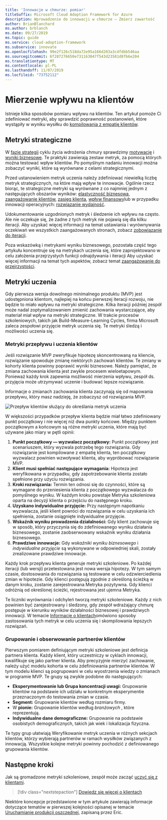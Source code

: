 ```yaml
---
title: 'Innowacje w chmurze: pomiar'
titleSuffix: Microsoft Cloud Adoption Framework for Azure
description: Wprowadzenie do innowacji w chmurze — Zmierz zawartość
author: BrianBlanchard
ms.author: brblanch
ms.date: 09/27/2019
ms.topic: guide
ms.service: cloud-adoption-framework
ms.subservice: innovate
ms.openlocfilehash: 99e2f126c518da72e95a166d203a3c4fdbb546aa
ms.sourcegitcommit: 6f287276650e731163047f543d23581d8fb6e204
ms.translationtype: MT
ms.contentlocale: pl-PL
ms.lasthandoff: 11/07/2019
ms.locfileid: "73752112"
---
```

# <a name="measure-for-customer-impact"></a>Mierzenie wpływu na klientów

Istnieje kilka sposobów pomiaru wpływu na klientów. Ten artykuł pomoże Ci zdefiniować metryki, aby sprawdzić poprawność postanowień, które wystąpiły w wyniku wysiłku do [kompilowania z empatię klientów](./build.md).

## <a name="strategic-metrics"></a>Metryki strategiczne

W [fazie strategii](../../strategy/index.md) cyklu życia wdrożenia chmury sprawdzimy [motywacje](../../strategy/motivations.md) i [wyniki biznesowe](../../strategy/business-outcomes/index.md). Te praktyki zawierają zestaw metryk, za pomocą których można testować wpływ klientów. Po pomyślnym nadaniu innowacji można zobaczyć wyniki, które są wyrównane z celami strategicznymi.

Przed ustanowieniem metryk uczenia należy zdefiniować niewielką liczbę metryk strategicznych, na które mają wpływ te innowacje. Ogólnie rzecz biorąc, te strategiczne metryki są wyrównane z co najmniej jednym z następujących obszarów wyników: [elastyczność biznesowa](../../strategy/business-outcomes/agility-outcomes.md), [zaangażowanie klientów](../../strategy/business-outcomes/engagement-outcomes.md), [zasięg klienta](../../strategy/business-outcomes/reach-outcomes.md), [wpływ finansowy](../../strategy/business-outcomes/fiscal-outcomes.md)lub w przypadku innowacji operacyjnych: [rozwiązanie wydajność](../../strategy/business-outcomes/fiscal-outcomes.md).

Udokumentowanie uzgodnionych metryk i śledzenie ich wpływu na często. Ale nie oczekuje się, że żadne z tych metryk nie pojawią się dla kilku iteracji. Aby uzyskać więcej informacji na temat ustawiania i wyrównywania oczekiwań we wszystkich zaangażowanych stronach, zobacz [zobowiązanie do iteracji](./index.md#commitment-to-iteration).

Poza wskazówką i metrykami wyniku biznesowego, pozostała część tego artykułu koncentruje się na metrykach uczenia się, które zaprojektowano w celu założenia przejrzystych funkcji odnajdywania i iteracji Aby uzyskać więcej informacji na temat tych aspektów, zobacz temat [zaangażowanie do przejrzystości](./index.md#commitment-to-transparency).

## <a name="learning-metrics"></a>Metryki uczenia

Gdy pierwsza wersja dowolnego minimalnego produktu (MVP) jest udostępniona klientom, najlepiej na końcu pierwszej iteracji rozwoju, nie będzie to miało wpływu na metryki strategiczne. Kilka iteracji później zespół może nadal zoptymalizowaniem zmienić zachowania wystarczające, aby materiał miał wpływ na metryki strategiczne. W trakcie procesów szkoleniowych, takich jak Build-Measure-Learning Cycles, firma Microsoft zaleca zespołowi przyjęcie metryk uczenia się. Te metryki śledzą i możliwości uczenia się.

### <a name="customer-flow-and-learning-metrics"></a>Metryki przepływu i uczenia klientów

Jeśli rozwiązanie MVP zweryfikuje hipotezę skoncentrowaną na kliencie, rozwiązanie spowoduje zmianę niektórych zachowań klientów. Te zmiany w kohorty klienta powinny poprawić wyniki biznesowe. Należy pamiętać, że zmiana zachowania klienta jest zwykle procesem wieloetapowym. Ponieważ każdy krok zapewnia możliwość mierzenia wpływu, zespół ds. przyjęcia może utrzymywać uczenie i budować lepsze rozwiązanie.

Informacje o zmianach zachowania klienta zaczynają się od mapowania przepływu, który masz nadzieję, że zobaczysz od rozwiązania MVP.

![Przepływ klientów służący do określania metryk uczenia](../../_images/innovate/customer-flow-learning-metrics.png)

W większości przypadków przepływ klienta będzie miał łatwo zdefiniowany punkt początkowy i nie więcej niż dwa punkty końcowe. Między punktem początkowym a końcowym są różne metryki uczenia, które mają być używane jako miary w pętli opinii:

1. **Punkt początkowy — wyzwalacz początkowy:** Punkt początkowy jest scenariuszem, który wyzwala potrzebę tego rozwiązania. Gdy rozwiązanie jest kompilowane z empatię klienta, ten początkowy wyzwalacz powinien wzwoływać klienta, aby wypróbować rozwiązanie MVP.
2. **Klient musi spełniać następujące wymagania:** Hipoteza jest weryfikowana w przypadku, gdy zapotrzebowanie klienta zostało spełnione przy użyciu rozwiązania.
3. **Kroki rozwiązania:** Termin ten odnosi się do czynności, które są wymagane do przeniesienia klienta z początkowego wyzwalacza do pomyślnego wyniku. W każdym kroku powstaje Metryka szkoleniowa oparta na decyzji klienta o przejściu do następnego kroku.
4. **Uzyskano indywidualne przyjęcie:** Przy następnym napotkaniu wyzwalacza, jeśli klient powróci do rozwiązania w celu uzyskania ich spełnienia, zostanie osiągnięte indywidualne przyjęcie.
5. **Wskaźnik wyniku prowadzenia działalności:** Gdy klient zachowuje się w sposób, który przyczynia się do zdefiniowanego wyniku działania biznesowego, zostanie zaobserwowany wskaźnik wyniku działania biznesowego.
6. **Prawdziwe innowacje:** Gdy *wskaźniki wyniku biznesowego* i *indywidualne przyjęcie* są wykonywane w odpowiedniej skali, zostały zrealizowane prawdziwe innowacje.

Każdy krok przepływu klienta generuje metryki szkoleniowe. Po każdej iteracji (lub wersji) przetestowana jest nowa wersja hipotezy. W tym samym czasie, dostosowania do rozwiązania są testowane w celu odzwierciedlenia zmian w hipotezie. Gdy klienci postępują zgodnie z określoną ścieżką w danym kroku, zostanie zarejestrowana Metryka pozytywna. Gdy klienci odróżnią od określonej ścieżki, rejestrowana jest ujemna Metryka.

Te liczniki wyrównania i odchyleń tworzą metryki szkoleniowe. Każdy z nich powinien być zarejestrowany i śledzony, gdy zespół wdrażający chmurę postępuje w kierunku wyników działalności biznesowej i prawdziwych innowacji. W temacie [Informacje o klientach](./learn.md)omówiono sposoby zastosowania tych metryk w celu uczenia się i skompilowania lepszych rozwiązań.

### <a name="grouping-and-observing-customer-partners"></a>Grupowanie i obserwowanie partnerów klientów

Pierwszym pomiarem definiującym metryki szkoleniowe jest definicja partnera klienta. Każdy klient, który uczestniczy w cyklach innowacji, kwalifikuje się jako partner klienta. Aby precyzyjnie mierzyć zachowanie, należy użyć modelu kohorta w celu zdefiniowania partnerów klientów. W tym modelu klienci są pogrupowani w celu wyostrzenia wiedzy o zmianach w programie MVP. Te grupy są zwykle podobne do następujących:

- **Eksperymentowanie lub Grupa koncentracji uwagi:** Grupowanie klientów na podstawie ich udziału w konkretnym eksperymentie przeznaczonym do testowania zmian w czasie.
- **Segment:** Grupowanie klientów według rozmiaru firmy.
- W **pionie:** Grupowanie klientów według *branżowych* , które reprezentują.
- **Indywidualne dane demograficzne:** Grupowanie na podstawie osobistych demograficznych, takich jak wiek i lokalizacja fizyczna.

Te typy grup ułatwiają Weryfikowanie metryk uczenia w różnych sekcjach klientów, którzy wybierają partnerów w ramach wysiłków związanych z innowacją. Wszystkie kolejne metryki powinny pochodzić z definiowanego grupowania klientów.

## <a name="next-steps"></a>Następne kroki

Jak są gromadzone metryki szkoleniowe, zespół może zacząć [uczyć się z klientami](./learn.md).

> [!div class="nextstepaction"]
> [Dowiedz się więcej o klientach](./learn.md)

Niektóre koncepcje przedstawione w tym artykule zawierają informacje dotyczące tematów w pierwszej kolejności opisanej w temacie [Uruchamianie produkcji oszczędnej](http://theleanstartup.com/book), zapisaną przez Eric.
